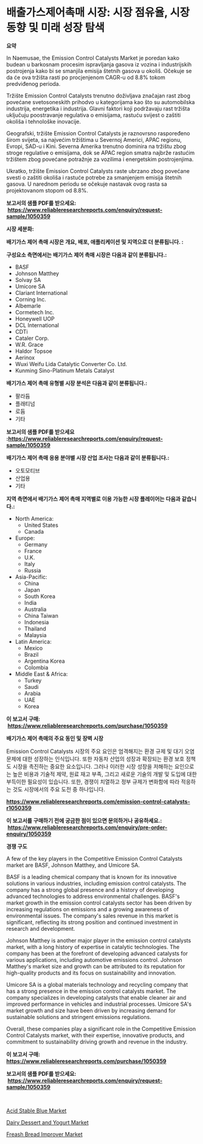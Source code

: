 <p><h1>배출가스제어촉매 시장: 시장 점유율, 시장 동향 및 미래 성장 탐색</h1></p><p><strong>요약</strong></p>
<p><p>In Naemusae, the Emission Control Catalysts Market je poredan kako budean u barkosnam procesim ispravljanja gasova iz vozina i industrijskih postrojenja kako bi se smanjila emisija štetnih gasova u okoliš. Očekuje se da će ova tržišta rasti po procjenjenom CAGR-u od 8.8% tokom predviđenog perioda.</p><p>Tržište Emission Control Catalysts trenutno doživljava značajan rast zbog povećane svetosoneskith prihodvo u kategorijama kao što su automobilska industrija, energetika i industrija. Glavni faktori koji podržavaju rast tržišta uključuju poostravanje regulativa o emisijama, rastuću svijest o zaštiti okoliša i tehnološke inovacije.</p><p>Geografski, tržište Emission Control Catalysts je raznovrsno raspoređeno širom svijeta, sa najvećim tržištima u Severnoj Americi, APAC regionu, Evropi, SAD-u i Kini. Severna Amerika trenutno dominira na tržištu zbog stroge regulative o emisijama, dok se APAC region smatra najbrže rastućim tržištem zbog povećane potražnje za vozilima i energetskim postrojenjima.</p><p>Ukratko, tržište Emission Control Catalysts raste ubrzano zbog povećane svesti o zaštiti okoliša i rastuće potrebe za smanjenjem emisija štetnih gasova. U narednom periodu se očekuje nastavak ovog rasta sa projektovanom stopom od 8.8%.</p></p>
<p><strong>보고서의 샘플 PDF를 받으세요: &nbsp;<a href="https://www.reliableresearchreports.com/enquiry/request-sample/1050359">https://www.reliableresearchreports.com/enquiry/request-sample/1050359</a></strong></p>
<p><strong>시장 세분화:</strong></p>
<p><strong> 배기가스 제어 촉매 시장은 개요, 배포, 애플리케이션 및 지역으로 더 분류됩니다. :</strong></p>
<p><strong>구성요소 측면에서는 배기가스 제어 촉매 시장은 다음과 같이 분류됩니다.:</strong></p>
<p><ul><li>BASF</li><li>Johnson Matthey</li><li>Solvay SA</li><li>Umicore SA</li><li>Clariant International</li><li>Corning Inc.</li><li>Albemarle</li><li>Cormetech Inc.</li><li>Honeywell UOP</li><li>DCL International</li><li>CDTi</li><li>Cataler Corp.</li><li>W.R. Grace</li><li>Haldor Topsoe</li><li>Aerinox</li><li>Wuxi Weifu Lida Catalytic Converter Co. Ltd.</li><li>Kunming Sino-Platinum Metals Catalyst</li></ul></p>
<p><strong> 배기가스 제어 촉매 유형별 시장 분석은 다음과 같이 분류됩니다.:</strong></p>
<p><ul><li>팔라듐</li><li>플래티넘</li><li>로듐</li><li>기타</li></ul></p>
<p><strong>보고서의 샘플 PDF를 받으세요 :<a href="https://www.reliableresearchreports.com/enquiry/request-sample/1050359">https://www.reliableresearchreports.com/enquiry/request-sample/1050359</a></strong></p>
<p><strong> 배기가스 제어 촉매 응용 분야별 시장 산업 조사는 다음과 같이 분류됩니다.:</strong></p>
<p><ul><li>오토모티브</li><li>산업용</li><li>기타</li></ul></p>
<p><strong>지역 측면에서 배기가스 제어 촉매 지역별로 이용 가능한 시장 플레이어는 다음과 같습니다.:</strong></p>
<p><ul>
    <li>
        North America:
        <ul>
            <li>United States</li>
            <li>Canada</li>
        </ul>
    </li>
    <li>
        Europe:
        <ul>
            <li>Germany</li>
            <li>France</li>
            <li>U.K.</li>
            <li>Italy</li>
            <li>Russia</li>
        </ul>
    </li>
    <li>
        Asia-Pacific:
        <ul>
            <li>China</li>
            <li>Japan</li>
            <li>South Korea</li>
            <li>India</li>
            <li>Australia</li>
            <li>China Taiwan</li>
            <li>Indonesia</li>
            <li>Thailand</li>
            <li>Malaysia</li>
        </ul>
    </li>
    <li>
        Latin America:
        <ul>
            <li>Mexico</li>
            <li>Brazil</li>
            <li>Argentina Korea</li>
            <li>Colombia</li>
        </ul>
    </li>
    <li>
        Middle East & Africa:
        <ul>
            <li>Turkey</li>
            <li>Saudi</li>
            <li>Arabia</li>
            <li>UAE</li>
            <li>Korea</li>
        </ul>
    </li>
    </ul></p>
<p><strong>이 보고서 구매: &nbsp;<a href="https://www.reliableresearchreports.com/purchase/1050359">https://www.reliableresearchreports.com/purchase/1050359</a></strong></p>
<p><strong>배기가스 제어 촉매의 주요 동인 및 장벽 시장</strong></p>
<p><p>Emission Control Catalysts 시장의 주요 요인은 엄격해지는 환경 규제 및 대기 오염 문제에 대한 성장하는 인식입니다. 또한 자동차 산업의 성장과 확장되는 환경 보호 정책도 시장을 촉진하는 중요한 요소입니다. 그러나 이러한 시장 성장을 저해하는 요인으로는 높은 비용과 기술적 제약, 원료 재고 부족, 그리고 새로운 기술의 개발 및 도입에 대한 부득이한 필요성이 있습니다. 또한, 경쟁이 치열하고 정부 규제가 변화함에 따라 적응하는 것도 시장에서의 주요 도전 중 하나입니다.</p></p>
<p><strong><a href="https://www.reliableresearchreports.com/emission-control-catalysts-r1050359">https://www.reliableresearchreports.com/emission-control-catalysts-r1050359</a></strong></p>
<p><strong>이 보고서를 구매하기 전에 궁금한 점이 있으면 문의하거나 공유하세요.: &nbsp;<a href="https://www.reliableresearchreports.com/enquiry/pre-order-enquiry/1050359">https://www.reliableresearchreports.com/enquiry/pre-order-enquiry/1050359</a></strong></p>
<p><strong>경쟁 구도</strong></p>
<p><p>A few of the key players in the Competitive Emission Control Catalysts market are BASF, Johnson Matthey, and Umicore SA.</p><p>BASF is a leading chemical company that is known for its innovative solutions in various industries, including emission control catalysts. The company has a strong global presence and a history of developing advanced technologies to address environmental challenges. BASF's market growth in the emission control catalysts sector has been driven by increasing regulations on emissions and a growing awareness of environmental issues. The company's sales revenue in this market is significant, reflecting its strong position and continued investment in research and development.</p><p>Johnson Matthey is another major player in the emission control catalysts market, with a long history of expertise in catalytic technologies. The company has been at the forefront of developing advanced catalysts for various applications, including automotive emissions control. Johnson Matthey's market size and growth can be attributed to its reputation for high-quality products and its focus on sustainability and innovation.</p><p>Umicore SA is a global materials technology and recycling company that has a strong presence in the emission control catalysts market. The company specializes in developing catalysts that enable cleaner air and improved performance in vehicles and industrial processes. Umicore SA's market growth and size have been driven by increasing demand for sustainable solutions and stringent emissions regulations.</p><p>Overall, these companies play a significant role in the Competitive Emission Control Catalysts market, with their expertise, innovative products, and commitment to sustainability driving growth and revenue in the industry.</p></p>
<p><strong>이 보고서 구매: &nbsp; <a href="https://www.reliableresearchreports.com/purchase/1050359">https://www.reliableresearchreports.com/purchase/1050359</a></strong></p>
<p><strong>보고서의 샘플 PDF를 받으세요: &nbsp;<a href="https://www.reliableresearchreports.com/enquiry/request-sample/1050359">https://www.reliableresearchreports.com/enquiry/request-sample/1050359</a></strong><strong></strong></p>
<p>&nbsp;</p>
<p><p><a href="https://summer-dogwood-3e9.notion.site/Acid-Stable-Blue-Market-Outlook-Industry-Overview-and-Forecast-2024-to-2031-35799042ffa245ac967bf1783a77e4ec">Acid Stable Blue Market</a></p><p><a href="https://lydian-appliance-61d.notion.site/Dairy-Dessert-and-Yogurt-Market-Research-Report-Its-History-and-Forecast-2024-to-2031-4c3d225e34584531acd581e805a8124f">Dairy Dessert and Yogurt Market</a></p><p><a href="https://forested-sushi-9b0.notion.site/Freash-Bread-Improver-Market-Size-Reveals-the-Best-Marketing-Channels-In-Global-Industry-b7dff22696ee4ccfae8fbd86278d62c4">Freash Bread Improver Market</a></p></p>